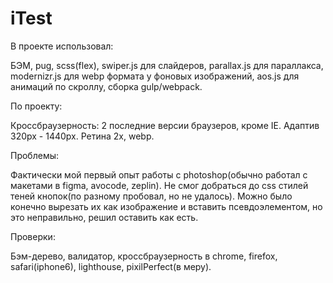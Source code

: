 # iTest
В проекте использовал:

БЭМ,
pug,
scss(flex),
swiper.js для слайдеров,
parallax.js для параллакса,
modernizr.js для webp формата у фоновых изображений,
aos.js для анимаций по скроллу,
сборка gulp/webpack.

По проекту: 

Кроссбраузерность: 2 последние версии браузеров, кроме IE.
Адаптив 320px - 1440px.
Ретина 2х, webp.

Проблемы:

Фактически мой первый опыт работы с photoshop(обычно работал с макетами в figma, avocode, zeplin).
Не смог добраться до css стилей теней кнопок(по разному пробовал, но не удалось). Можно было конечно вырезать их как изображение и вставить псевдоэлементом, но это неправильно, решил оставить как есть.

Проверки:

Бэм-дерево, валидатор, кроссбраузерность в chrome, firefox, safari(iphone6), lighthouse, pixilPerfect(в меру).

